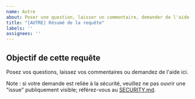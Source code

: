 ```yaml
---
name: Autre
about: Poser une question, laisser un commentaire, demander de l'aide
title: "[AUTRE] Résumé de la requête"
labels: ''
assignees: ''
---
```


## Objectif de cette requête

Posez vos questions, laissez vos commentaires ou demandez de l'aide ici.

Note : si votre demande est reliée à la sécurité, veuillez ne pas ouvrir une "issue" publiquement visible; référez-vous au [SECURITY.md](https://github.com/wet-boew/wet-boew/blob/master/SECURITY.md).
